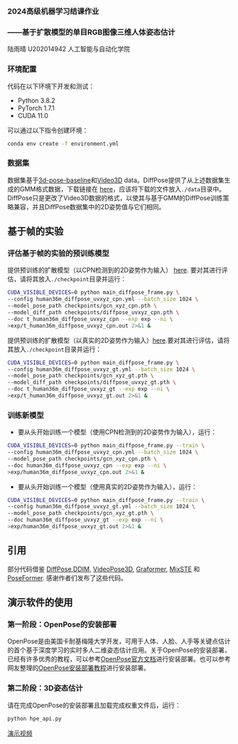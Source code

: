 ### 2024高级机器学习结课作业
### ——基于扩散模型的单目RGB图像三维人体姿态估计
陆雨晴 U202014942 人工智能与自动化学院



### 环境配置

代码在以下环境下开发和测试：

-   Python 3.8.2
-   PyTorch 1.7.1
-   CUDA 11.0

可以通过以下指令创建环境：

```bash
conda env create -f environment.yml
```

### 数据集

数据集基于[3d-pose-baseline](https://github.com/una-dinosauria/3d-pose-baseline)和[Video3D](https://github.com/facebookresearch/VideoPose3D) data。DiffPose提供了从上述数据集生成的GMM格式数据，下载链接在 [here](https://www.dropbox.com/sh/54lwxf9zq4lfzss/AABmpOzg31PrhxzcxmFQt3cYa?dl=0)，应该将下载的文件放入`./data`目录中。 DiffPose只是更改了Video3D数据的格式，以使其与基于GMM的DiffPose训练策略兼容，并且DiffPose数据集中的2D姿势值与它们相同。

## 基于帧的实验
### 评估基于帧的实验的预训练模型

提供预训练的扩散模型（以CPN检测到的2D姿势作为输入） [here](https://www.dropbox.com/sh/jhwz3ypyxtyrlzv/AABivC5oiiMdgPePxekzu6vga?dl=0). 要对其进行评估，请将其放入`./checkpoint`目录并运行：

```bash
CUDA_VISIBLE_DEVICES=0 python main_diffpose_frame.py \
--config human36m_diffpose_uvxyz_cpn.yml --batch_size 1024 \
--model_pose_path checkpoints/gcn_xyz_cpn.pth \
--model_diff_path checkpoints/diffpose_uvxyz_cpn.pth \
--doc t_human36m_diffpose_uvxyz_cpn --exp exp --ni \
>exp/t_human36m_diffpose_uvxyz_cpn.out 2>&1 &
```

提供预训练的扩散模型（以真实的2D姿势作为输入）[here](https://www.dropbox.com/sh/jhwz3ypyxtyrlzv/AABivC5oiiMdgPePxekzu6vga?dl=0).要对其进行评估，请将其放入`./checkpoint`目录并运行：

```bash
CUDA_VISIBLE_DEVICES=0 python main_diffpose_frame.py \
--config human36m_diffpose_uvxyz_gt.yml --batch_size 1024 \
--model_pose_path checkpoints/gcn_xyz_gt.pth \
--model_diff_path checkpoints/diffpose_uvxyz_gt.pth \
--doc t_human36m_diffpose_uvxyz_gt --exp exp --ni \
>exp/t_human36m_diffpose_uvxyz_gt.out 2>&1 &
```

### 训练新模型

-   要从头开始训练一个模型（使用CPN检测到的2D姿势作为输入），运行：

```bash
CUDA_VISIBLE_DEVICES=0 python main_diffpose_frame.py --train \
--config human36m_diffpose_uvxyz_cpn.yml --batch_size 1024 \
--model_pose_path checkpoints/gcn_xyz_cpn.pth \
--doc human36m_diffpose_uvxyz_cpn --exp exp --ni \
>exp/human36m_diffpose_uvxyz_cpn.out 2>&1 &
```

-   要从头开始训练一个模型（使用真实的2D姿势作为输入），运行：
```bash
CUDA_VISIBLE_DEVICES=0 python main_diffpose_frame.py --train \
--config human36m_diffpose_uvxyz_gt.yml --batch_size 1024 \
--model_pose_path checkpoints/gcn_xyz_gt.pth \
--doc human36m_diffpose_uvxyz_gt --exp exp --ni \
>exp/human36m_diffpose_uvxyz_gt.out 2>&1 &
```


## 引用

部分代码借鉴 [DiffPose](https://github.com/GONGJIA0208/Diffpose),[DDIM](https://github.com/ermongroup/ddim), [VideoPose3D](https://github.com/facebookresearch/VideoPose3D), [Graformer](https://github.com/Graformer/GraFormer), [MixSTE](https://github.com/JinluZhang1126/MixSTE) 和 [PoseFormer](https://github.com/zczcwh/PoseFormer). 感谢作者们发布了这些代码。


## 演示软件的使用
### 第一阶段：OpenPose的安装部署
OpenPose是由美国卡耐基梅隆大学开发，可用于人体、人脸、人手等关键点估计的首个基于深度学习的实时多人二维姿态估计应用。关于OpenPose的安装部署，已经有许多优秀的教程，可以参考[OpenPose官方文档](https://github.com/CMU-Perceptual-Computing-Lab/openpose)进行安装部署。也可以参考网友整理的[OpenPose安装部署教程](https://blog.csdn.net/qq_22841387/article/details/136930379)进行安装部署。

### 第二阶段：3D姿态估计
请在完成OpenPose的安装部署且加载完成权重文件后，运行：
```bash
python hpe_api.py
```

[演示视频](https://www.bilibili.com/video/BV1UX3beJEVS/?vd_source=784d2ea003d5cf74d5a4696eaa7f989a)
